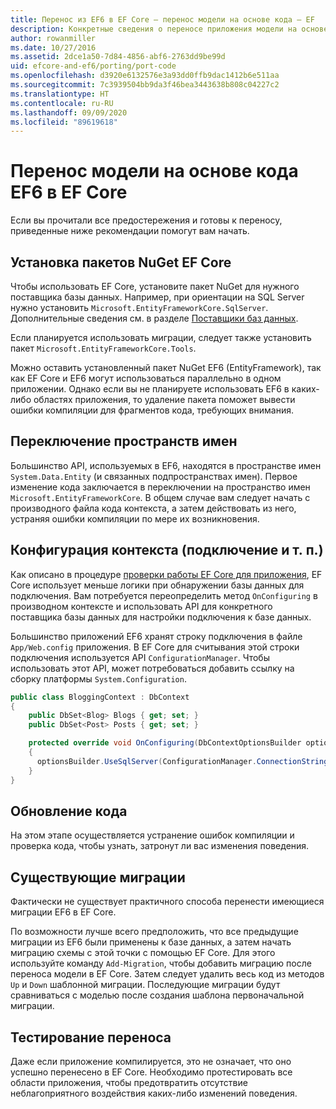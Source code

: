 ```yaml
---
title: Перенос из EF6 в EF Core — перенос модели на основе кода — EF
description: Конкретные сведения о переносе приложения модели на основе кода Entity Framework 6 в Entity Framework Core
author: rowanmiller
ms.date: 10/27/2016
ms.assetid: 2dce1a50-7d84-4856-abf6-2763dd9be99d
uid: efcore-and-ef6/porting/port-code
ms.openlocfilehash: d3920e6132576e3a93dd0ffb9dac1412b6e511aa
ms.sourcegitcommit: 7c3939504bb9da3f46bea3443638b808c04227c2
ms.translationtype: HT
ms.contentlocale: ru-RU
ms.lasthandoff: 09/09/2020
ms.locfileid: "89619618"
---
```

# <a name="porting-an-ef6-code-based-model-to-ef-core"></a>Перенос модели на основе кода EF6 в EF Core

Если вы прочитали все предостережения и готовы к переносу, приведенные ниже рекомендации помогут вам начать.

## <a name="install-ef-core-nuget-packages"></a>Установка пакетов NuGet EF Core

Чтобы использовать EF Core, установите пакет NuGet для нужного поставщика базы данных. Например, при ориентации на SQL Server нужно установить `Microsoft.EntityFrameworkCore.SqlServer`. Дополнительные сведения см. в разделе [Поставщики баз данных](xref:core/providers/index).

Если планируется использовать миграции, следует также установить пакет `Microsoft.EntityFrameworkCore.Tools`.

Можно оставить установленный пакет NuGet EF6 (EntityFramework), так как EF Core и EF6 могут использоваться параллельно в одном приложении. Однако если вы не планируете использовать EF6 в каких-либо областях приложения, то удаление пакета поможет вывести ошибки компиляции для фрагментов кода, требующих внимания.

## <a name="swap-namespaces"></a>Переключение пространств имен

Большинство API, используемых в EF6, находятся в пространстве имен `System.Data.Entity` (и связанных подпространствах имен). Первое изменение кода заключается в переключении на пространство имен `Microsoft.EntityFrameworkCore`. В общем случае вам следует начать с производного файла кода контекста, а затем действовать из него, устраняя ошибки компиляции по мере их возникновения.

## <a name="context-configuration-connection-etc"></a>Конфигурация контекста (подключение и т. п.)

Как описано в процедуре [проверки работы EF Core для приложения](xref:efcore-and-ef6/porting/index), EF Core использует меньше логики при обнаружении базы данных для подключения. Вам потребуется переопределить метод `OnConfiguring` в производном контексте и использовать API для конкретного поставщика базы данных для настройки подключения к базе данных.

Большинство приложений EF6 хранят строку подключения в файле `App/Web.config` приложения. В EF Core для считывания этой строки подключения используется API `ConfigurationManager`. Чтобы использовать этот API, может потребоваться добавить ссылку на сборку платформы `System.Configuration`.

``` csharp
public class BloggingContext : DbContext
{
    public DbSet<Blog> Blogs { get; set; }
    public DbSet<Post> Posts { get; set; }

    protected override void OnConfiguring(DbContextOptionsBuilder optionsBuilder)
    {
      optionsBuilder.UseSqlServer(ConfigurationManager.ConnectionStrings["BloggingDatabase"].ConnectionString);
    }
}
```

## <a name="update-your-code"></a>Обновление кода

На этом этапе осуществляется устранение ошибок компиляции и проверка кода, чтобы узнать, затронут ли вас изменения поведения.

## <a name="existing-migrations"></a>Существующие миграции

Фактически не существует практичного способа перенести имеющиеся миграции EF6 в EF Core.

По возможности лучше всего предположить, что все предыдущие миграции из EF6 были применены к базе данных, а затем начать миграцию схемы с этой точки с помощью EF Core. Для этого используйте команду `Add-Migration`, чтобы добавить миграцию после переноса модели в EF Core. Затем следует удалить весь код из методов `Up` и `Down` шаблонной миграции. Последующие миграции будут сравниваться с моделью после создания шаблона первоначальной миграции.

## <a name="test-the-port"></a>Тестирование переноса

Даже если приложение компилируется, это не означает, что оно успешно перенесено в EF Core. Необходимо протестировать все области приложения, чтобы предотвратить отсутствие неблагоприятного воздействия каких-либо изменений поведения.
